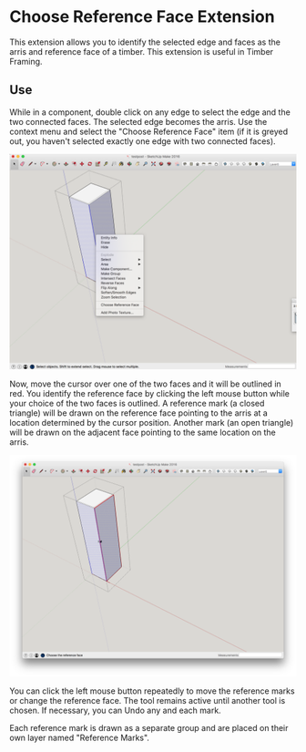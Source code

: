 # Choose Reference Face Extension
This extension allows you to identify the selected edge and
faces as the arris and reference face of a timber.  This
extension is useful in Timber Framing.

## Use
While in a component, double click on any edge to select the edge and
the two connected faces.  The selected edge becomes the arris.  Use
the context menu and select the "Choose Reference Face" item (if it is
greyed out, you haven't selected exactly one edge with two connected
faces).

![Selecting the arris along with context menu](images/screenshot-1.png)

Now, move the cursor over one of the two faces and it will be
outlined in red.  You identify the reference face by clicking the left
mouse button while your choice of the two faces is outlined.  A
reference mark (a closed triangle) will be drawn on the reference face
pointing to the arris at a location determined by the cursor position.
Another mark (an open triangle) will be drawn on the adjacent face
pointing to the same location on the arris.

![Selecting the reference face](images/screenshot-2.png)

You can click the left mouse button repeatedly to move the
reference marks or change the reference face.  The tool
remains active until another tool is chosen.  If necessary,
you can Undo any and each mark.

Each reference mark is drawn as a separate group and are
placed on their own layer named "Reference Marks".
